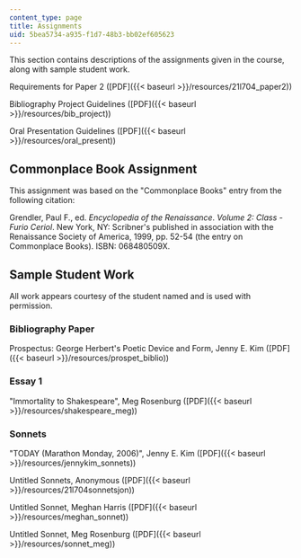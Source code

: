 ```yaml
---
content_type: page
title: Assignments
uid: 5bea5734-a935-f1d7-48b3-bb02ef605623
---
```


This section contains descriptions of the assignments given in the course, along with sample student work.

Requirements for Paper 2 ([PDF]({{< baseurl >}}/resources/21l704_paper2))

Bibliography Project Guidelines ([PDF]({{< baseurl >}}/resources/bib_project))

Oral Presentation Guidelines ([PDF]({{< baseurl >}}/resources/oral_present))

Commonplace Book Assignment
---------------------------

This assignment was based on the "Commonplace Books" entry from the following citation:

Grendler, Paul F., ed. _Encyclopedia of the Renaissance_. _Volume 2: Class - Furio Ceriol_. New York, NY: Scribner's published in association with the Renaissance Society of America, 1999, pp. 52-54 (the entry on Commonplace Books). ISBN: 068480509X.

Sample Student Work
-------------------

All work appears courtesy of the student named and is used with permission.

### Bibliography Paper

Prospectus: George Herbert's Poetic Device and Form, Jenny E. Kim ([PDF]({{< baseurl >}}/resources/prospet_biblio))

### Essay 1

"Immortality to Shakespeare", Meg Rosenburg ([PDF]({{< baseurl >}}/resources/shakespeare_meg))

### Sonnets

"TODAY (Marathon Monday, 2006)", Jenny E. Kim ([PDF]({{< baseurl >}}/resources/jennykim_sonnets))

Untitled Sonnets, Anonymous ([PDF]({{< baseurl >}}/resources/21l704sonnetsjon))

Untitled Sonnet, Meghan Harris ([PDF]({{< baseurl >}}/resources/meghan_sonnet))

Untitled Sonnet, Meg Rosenburg ([PDF]({{< baseurl >}}/resources/sonnet_meg))